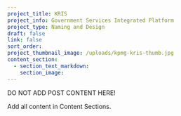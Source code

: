 ```yaml
---
project_title: KRIS
project_info: Government Services Integrated Platform
project_type: Naming and Design
draft: false
link: false
sort_order:
project_thumbnail_image: /uploads/kpmg-kris-thumb.jpg
content_section:
  - section_text_markdown:
    section_image:
---
```



DO NOT ADD POST CONTENT HERE!

Add all content in Content Sections.